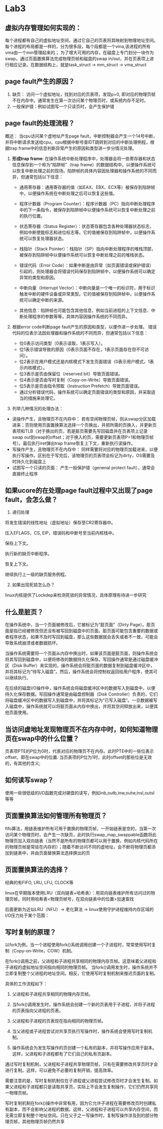 # Lab3
<!-- /TOC -->

<!-- /TOC -->


## 虚拟内存管理如何实现的：

每个进程都有自己的虚拟地址空间，通过它自己的页表将其映射到物理地址空间。每个进程的布局都是一样的，分为很多段，每个段都是一个vma,该进程的所有vma由一个mm管理起来的；
为了增大可用的内存，在磁盘上专门划分一块作为swap，通过页面置换算法完成物理页帧和磁盘的swap in/out，并在页表项上进行相应记录。在数据结构上，就是task_struct -> mm_struct -> vma_struct

## page fault产生的原因？

1. 缺页： 访问一个虚拟地址，找到对应的页表项，发现p=0, 即对应的物理页帧不在内存中。通常发生在第一次访问某个物理页时，或系统内存不足时。
2. 一般保护错：例如试图写一个只读页时，会产生保护错


## page fault的处理流程？
概述： 当cpu访问某个虚地址产生page fault，中断控制器会产生一个14号中断，并将中断请求发送给cpu，cpu根据中断号查IDT跳转到对应的中断处理例程，根据trap frame中的信息判断异常产生的原因和类型进一步分情况处理。

1. **形成trap frame**: 在操作系统中断处理程序中，处理器会将一些寄存器和状态信息保存到一个称为“陷阱帧”（trap frame）的数据结构中，以便操作系统可以恢复中断处理之前的现场。陷阱帧的具体内容因处理器和操作系统的不同而异，但通常包括以下信息：

    - 通用寄存器：通用寄存器的值（如EAX、EBX、ECX等）被保存到陷阱帧中，以便操作系统在中断处理之后可以恢复这些值。

    - 程序计数器（Program Counter）：程序计数器（PC）指向中断处理程序中的下一条指令，被保存到陷阱帧中以便操作系统可以恢复中断处理之前的执行位置。

    - 状态寄存器（Status Register）：状态寄存器包含各种处理器状态标志，例如中断使能标志和进位标志等。它的值被保存到陷阱帧中，以便操作系统可以恢复处理器状态。

    - 栈指针（Stack Pointer）：栈指针（SP）指向中断处理程序的堆栈顶部，被保存到陷阱帧中以便操作系统可以恢复中断处理之前的堆栈状态。

    - 错误代码（Error Code）：如果中断是由异常（如页面错误或保护错误）引起的，则处理器会将错误代码保存到陷阱帧中，以便操作系统可以确定异常的类型和原因。

    - 中断向量（Interrupt Vector）：中断向量是一个唯一的标识符，用于标识触发中断的硬件设备或异常类型。它的值被保存到陷阱帧中，以便操作系统可以确定中断的来源。

    - 其他信息：陷阱帧也可能包含其他信息，例如当前进程的上下文信息、中断处理程序的参数等等，具体内容因操作系统的不同而异。

2. 根据error code判断page fault产生的原因和类型，以便作进一步处理。 错误代码的位表示法因处理器和操作系统的不同而异，但通常包括以下信息：
   - 位0表示访问类型（0表示读取，1表示写入）。
   - 位1表示错误导致的原因（0表示页面不存在，1表示页面存在但不可访问）。
   - 位2表示在用户模式还是内核模式下发生页面错误（0表示用户模式，1表示内核模式）。
   - 位3表示是否由保留位（reserved bit）导致页面错误。
   - 位4表示是否由写时复制（Copy-on-Write）导致页面错误。
   - 位5表示是否由指令预取（Instruction Prefetch）导致页面错误。
   - 通过分析错误代码，操作系统可以确定页面错误的类型和原因，并采取适当的措施来处理它。

3. 列举几种情况的处理办法：
   
  - 读操作产生，且物理页不在内存中： 若有空闲物理页帧，则从swap分区加载进来；否则使用页面置换算法选择一个页换出，并把所需的页换入，并更新页表项和TLB（对于换出的页，若是脏页需要先写回磁盘并在页表项上记录swap out到swap的offset；对于换入的页，需要更新页表项P=1和物理页帧号）。最后执行iret弹出trap frame恢复上下文，重新执行读操作。
  - 写操作产生，且物理页不在内存中： 同样需要将对应的物理页加载进来，以便执行写操作。区别在于写完后，该物理页的页表项会标记为dirty，OS需要及时持久化到磁盘上
  - 试图写一个只读的页面： 产生一般保护错（genenal protect fault），通常会直接终止程序 


## 如果ucore的在处理page fault过程中又出现了page fault，会怎么做？

1. 递归处理

将发生错误的线性地址（虚拟地址）保存至CR2寄存器中。

压入EFLAGS，CS, EIP，错误码和中断号至当前内核栈中。

保存上下文。

执行新的缺页中断程序。

恢复上下文。

继续执行上一级的缺页服务例程。

2. 如果出现死锁怎么办？

linux内核提供了Lockdep来检测死锁的异常情况，具体原理有待进一步研究



## 什么是脏页？

在操作系统中，当一个页面被修改后，它被标记为“脏页面”（Dirty Page）。脏页面是指已经被修改但还没有被写回到磁盘中的页面。脏页面可能包含重要的数据或者程序状态，如果不及时写回到磁盘，那么这些数据就会丢失或者不一致，可能会导致系统崩溃或者数据损坏。

当操作系统需要将一个页面从内存中换出时，如果该页面是脏页面，则操作系统会将其写回到磁盘中，以便将修改的数据持久化保存。写回操作通常是通过磁盘缓冲区（Disk Buffer）来实现的，操作系统会将脏页面的数据复制到磁盘缓冲区中，并将其标记为“待写入磁盘”。然后，操作系统会将控制权返回给用户程序，使其可以继续执行。

在后续的磁盘I/O操作中，操作系统会将磁盘缓冲区中的数据写入到磁盘中，以便持久化保存数据。写回操作通常是由磁盘控制器（Disk Controller）负责的，它们将磁盘缓冲区中的数据写入到磁盘中，并将其标记为“已写入磁盘”。一旦数据被写入磁盘中，操作系统就可以将脏页面从内存中换出，并将其空间释放出来，以便其他页面使用。

## 当访问虚地址发现物理页不在内存中时，如何知道物理页在swap中的什么位置？

页表项PTE的P位为0时，代表对应的物理页不在内存。此时PTE中的一些位表示offset，即在swap中的位置.
当页表项的P位为1时，此时offset的那些位是无效的，有其他的含义;

## 如何读写swap？

使用一些很低级的I/O函数完成对硬盘的读写，例如inb,outb,inw,outw,insl,outsl等等

## 页面置换算法如何管理所有物理页？

fifo算法，用链表维护所有可用于置换的物理页帧，一开始链表是空的，当第一次访问某个物理页时，会产生一次缺页，此时执行swap_map_swappable函数将此物理页加入双向链表（当然不是所有的物理页都可以用于置换，例如内核代码所在的物理页帧是常驻在内存的）；随着不断访问不同的虚地址，会不断将物理页都添加到链表中，并由页面替换算法选择换出的页

## 页面置换算法的选择？

经典的有FIFO, LRU, LFU, CLOCK等

linux在早期版本使用LRU（双向链表+哈希表）：用双向链表维护所有访问过的物理页帧，同时用哈希表<物理页帧号，在双向链表中的位置>加速查找

后面更新为近似LRU（NFU）-> 老化算法 -> linux使用守护进程维持内存区域的I/O压力处于某个范围：

## 写时复制的原理？

以fork为例，当一个进程使用fork()系统调用创建一个子进程时，常常使用写时复制（Copy-on-Write，COW）机制。

在fork()调用之前，父进程和子进程共享相同的物理内存页帧。这意味着父进程和子进程的虚拟地址空间指向相同的物理页帧。
当fork()调用发生时，操作系统并不立即复制整个父进程的地址空间。相反，它使用写时复制机制来推迟页面的复制。

具体的工作流程如下：

1. 父进程和子进程共享相同的物理内存页帧。

2. 当fork()调用发生时，操作系统会创建一个新的页表用于子进程，并将子进程的页表指向父进程的页表。

3. 父进程和子进程的页表现在指向相同的物理页帧。

4. 当父进程或子进程尝试对共享页执行写操作时，操作系统会使用写时复制机制。

5. 操作系统会为发生写操作的页创建一个私有的副本，并将写操作应用于副本。这样，父进程和子进程都有了它们自己的私有页副本。

通过写时复制机制，父进程和子进程共享物理页帧，只有在需要修改共享页时才会进行复制。这样，可以避免不必要的复制开销，提高效率。

需要注意的是，写时复制机制仅在子进程或父进程尝试修改页时才会发生复制。如果父进程和子进程都只是读取共享页，实际上不会发生复制操作，它们仍然共享同一物理页帧。

写时复制机制在fork()操作中非常有用，因为它允许子进程在需要修改页时创建私有副本，而不会影响父进程的数据。这样，父进程和子进程可以共享内存空间，而无需立即复制整个地址空间。只在父子之一写操作时，复制写操作涉及到的部分物理页帧，其他物理页帧仍然共享

